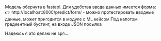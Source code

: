 Модель обернута в fastapi. Для удобства ввода данных имеется форма:
👉 http://localhost:8000/predict/form/  - можно протестировать вводные данные, может пригодится в модуле с ML кейсом
Под капотом градиентный бустинг, на входе JSON посылка 

Надеюсь я это делаю не зря...
